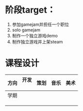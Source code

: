 # 阶段target：
1. 参加gamejam并担任一个职位
2. solo gamejam
3. 制作一个独立游戏demo
4. 制作独立游戏并上架steam

# 课程设计

| 方向  | 开发<br><br> | 策划<br> | 音乐<br> | 美术  |
| --- | ---------- | ------ | ------ | --- |
| 学期  |            |        |        |     |
|     |            |        |        |     |
|     |            |        |        |     |
|     |            |        |        |     |
















